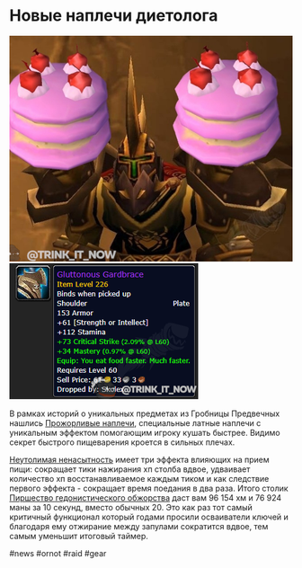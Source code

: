 # Новые наплечи диетолога

![Прожорливые наплечи](../Assets/325725/325725-1.jpg)
![Прожорливые наплечи](../Assets/325725/325725-2.png)

В рамках историй о уникальных предметах из Гробницы Предвечных нашлись [Прожорливые наплечи](https://ptr.wowhead.com/item=189814), специальные латные наплечи с уникальным эффектом помогающим игроку кушать быстрее. Видимо секрет быстрого пищеварения кроется в сильных плечах.


[Неутолимая ненасытность](https://ptr.wowhead.com/spell=367892) имеет три эффекта влияющих на прием пищи: сокращает тики нажирания хп столба вдвое, удваивает количество хп восстанавливаемое каждым тиком и как следствие первого эффекта - сокращает время поедания в два раза. Итого столик [Пиршество гедонистического обжорства](https://ru.wowhead.com/item=172043) даст вам 96 154 хм и 76 924 маны за 10 секунд, вместо обычных 20. Это как раз тот самый критичный функционал который годами просили осваиватели ключей и благодаря ему отжирание между запулами сократится вдвое, тем самым уменьшит итоговый таймер. 

#news #ornot #raid #gear
